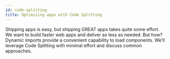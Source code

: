 ```yaml
---
id: code-splitting
title: Optimizing apps with Code Splitting
---
```


Shipping apps is easy, but shipping GREAT apps takes quite some effort. We want to build faster web apps and deliver as less as needed. But how? Dynamic imports provide a convenient capability to load components. We’ll leverage Code Splitting with minimal effort and discuss common approaches.
